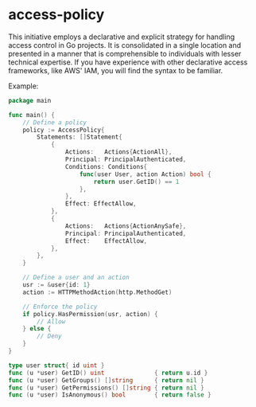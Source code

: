 # access-policy

This initiative employs a declarative and explicit strategy for handling access control in Go projects. 
It is consolidated in a single location and presented in a manner that is comprehensible to individuals with lesser technical expertise. 
If you have experience with other declarative access frameworks, like AWS' IAM, you will find the syntax to be familiar.

Example:

```go
package main

func main() {
	// Define a policy
	policy := AccessPolicy{
		Statements: []Statement{
			{
				Actions:   Actions{ActionAll},
				Principal: PrincipalAuthenticated,
				Conditions: Conditions{
					func(user User, action Action) bool {
						return user.GetID() == 1
					},
				},
				Effect: EffectAllow,
			},
			{
				Actions:   Actions{ActionAnySafe},
				Principal: PrincipalAuthenticated,
				Effect:    EffectAllow,
			},
		},
	}

	// Define a user and an action
	usr := &user{id: 1}
	action := HTTPMethodAction(http.MethodGet)

	// Enforce the policy
	if policy.HasPermission(usr, action) {
		// Allow
	} else {
		// Deny
	}
}

type user struct{ id uint }
func (u *user) GetID() uint              { return u.id }
func (u *user) GetGroups() []string      { return nil }
func (u *user) GetPermissions() []string { return nil }
func (u *user) IsAnonymous() bool        { return false }
```
